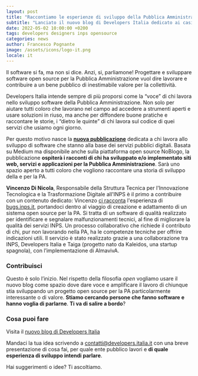 ```yaml
---
layout: post
title: "Raccontiamo le esperienze di sviluppo della Pubblica Amministrazione"
subtitle: "Lanciato il nuovo blog di Developers Italia dedicato ai casi virtuosi di sviluppo software open source per la PA. Tutti possono contribuire!"
date: 2022-05-02 10:00:00 +0200
tags: developers designers inps opensource
categories: news
author: Francesco Pognante
image: /assets/icons/logo-it.png
locale: it
---
```

Il software si fa, ma non si dice. Anzi, si, parliamone! Progettare e sviluppare software open source per la Pubblica Amministrazione vuol dire lavorare e contribuire a un bene pubblico di inestimabile valore per la collettività.

Developers Italia intende sempre di più proporsi come la “voce” di chi lavora nello sviluppo software della Pubblica Amministrazione. Non solo per aiutare tutti coloro che lavorano nel campo ad accedere a strumenti aperti e usare soluzioni in riuso, ma anche per diffondere buone pratiche e raccontare le storie, i “dietro le quinte” di chi lavora sul codice di quei servizi che usiamo ogni giorno.

Per questo motivo nasce la **[nuova pubblicazione](https://medium.com/developers-italia)** dedicata a chi lavora allo sviluppo di software che stanno alla base dei servizi pubblici digitali. Basata su Medium ma disponibile anche sulla piattaforma open source NoBlogo, la pubblicazione **ospiterà i racconti di chi ha sviluppato e/o implementato siti web, servizi e applicazioni per la Pubblica Amministrazione**. Sarà uno spazio aperto a tutti coloro che vogliono raccontare una storia di sviluppo della e per la PA.

**Vincenzo Di Nicola**, Responsabile della Struttura Tecnica per l'Innovazione Tecnologica e la Trasformazione Digitale all'INPS è il primo a contribuire con un contenuto dedicato: Vincenzo [ci racconta](https://medium.com/developers-italia/come-adattare-un-sistema-open-source-per-la-pa-il-caso-bugs-inps-it-4b4aac47be09) l'esperienza di [bugs.inps.it](https://bugs.inps.it/), portandoci dentro al viaggio di creazione e adattamento di un sistema open source per la PA. Si tratta di un software di qualità realizzato per identificare e segnalare malfunzionamenti tecnici, al fine di migliorare la qualità dei servizi INPS. Un processo collaborativo che richiede il contributo di chi, pur non lavorando nella PA, ha le competenze tecniche per offrire indicazioni utili. Il servizio è stato realizzato grazie a una collaborazione tra INPS, Developers Italia e Taiga (progetto nato da Kaleidos, una startup spagnola), con l’implementazione di AlmavivA.


### Contribuisci

Questo è solo l’inizio. Nel rispetto della filosofia *open* vogliamo usare il nuovo blog come spazio dove dare voce e amplificare il lavoro di chiunque stia sviluppando un progetto open source per la PA particolarmente interessante o di valore. **Stiamo cercando persone che fanno software e hanno voglia di parlarne**. **Ti va di salire a bordo**?

### Cosa puoi fare

Visita il [nuovo blog di Developers Italia](https://medium.com/developers-italia/)

Mandaci la tua idea scrivendo a [contatti@developers.italia.it](mailto:contatti@developers.italia.it) con una breve presentazione di cosa fai, per quale ente pubblico lavori e **di quale esperienza di sviluppo intendi parlare**.

Hai suggerimenti o idee? Ti ascoltiamo.

